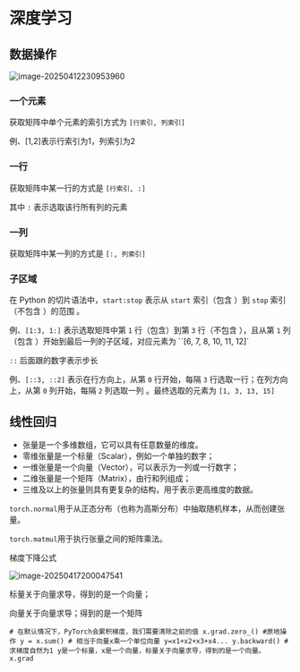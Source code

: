 # 深度学习

## 数据操作

![image-20250412230953960](C:\Users\zxz2803\AppData\Roaming\Typora\typora-user-images\image-20250412230953960.png)

### 一个元素

获取矩阵中单个元素的索引方式为 `[行索引, 列索引]`

例、[1,2]表示行索引为1，列索引为2

### 一行

获取矩阵中某一行的方式是 `[行索引, :]`

其中 `:` 表示选取该行所有列的元素

### 一列

获取矩阵中某一列的方式是 `[:, 列索引]`

### 子区域

在 Python 的切片语法中，`start:stop` 表示从 `start` 索引（包含 ）到 `stop` 索引（不包含 ）的范围 。

例、`[1:3, 1:]` 表示选取矩阵中第 `1` 行（包含）到第 `3` 行（不包含 ），且从第 `1` 列（包含 ）开始到最后一列的子区域，对应元素为 ``[6, 7, 8, 10, 11, 12]`

`::` 后面跟的数字表示步长

例、`[::3, ::2]` 表示在行方向上，从第 `0` 行开始，每隔 `3` 行选取一行；在列方向上，从第 `0` 列开始，每隔 `2` 列选取一列 。最终选取的元素为 `[1, 3, 13, 15]`

## 线性回归



- 张量是一个多维数组，它可以具有任意数量的维度。
- 零维张量是一个标量（Scalar），例如一个单独的数字；
- 一维张量是一个向量（Vector），可以表示为一列或一行数字；
- 二维张量是一个矩阵（Matrix），由行和列组成；
- 三维及以上的张量则具有更复杂的结构，用于表示更高维度的数据。

`torch.normal`用于从正态分布（也称为高斯分布）中抽取随机样本，从而创建张量。

`torch.matmul`用于执行张量之间的矩阵乘法。

梯度下降公式

![image-20250417200047541](C:\Users\zxz2803\AppData\Roaming\Typora\typora-user-images\image-20250417200047541.png)

标量关于向量求导，得到的是一个向量；

向量关于向量求导；得到的是一个矩阵

`# 在默认情况下，PyTorch会累积梯度，我们需要清除之前的值
x.grad.zero_() #原地操作
y = x.sum() # 相当于向量x乘一个单位向量 y=x1+x2+x3+x4...
y.backward() #求梯度自然为1 y是一个标量，x是一个向量，标量关于向量求导，得到的是一个向量。
x.grad`
